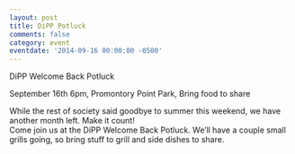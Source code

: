 ```yaml
---
layout: post
title: DiPP Potluck
comments: false
category: event
eventdate: '2014-09-16 00:00:00 -0500'
---
```

DiPP Welcome Back Potluck

September 16th 6pm, Promontory Point Park, Bring food to share

While the rest of society said goodbye to summer this weekend, we have another month left. Make it count!  
Come join us at the DiPP Welcome Back Potluck.  We’ll have a couple small grills going, so bring stuff to grill and side dishes to share.


